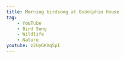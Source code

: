 ```yaml
---
title: Morning birdsong at Godolphin House
tag:
    - YouTube
    - Bird Song
    - Wildlife
    - Nature
youtube: z2UyGKXq5pI
---
```

